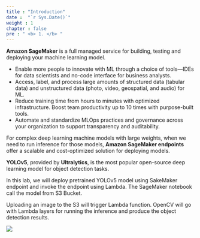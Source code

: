 ```yaml
---
title : "Introduction"
date :  "`r Sys.Date()`" 
weight : 1 
chapter : false
pre : " <b> 1. </b> "
---
```

**Amazon SageMaker** is a full managed service for building, testing and deploying your machine learning model.
 - Enable more people to innovate with ML through a choice of tools—IDEs for data scientists and no-code interface for business analysts.
 - Access, label, and process large amounts of structured data (tabular data) and unstructured data (photo, video, geospatial, and audio) for ML.
 - Reduce training time from hours to minutes with optimized infrastructure. Boost team productivity up to 10 times with purpose-built tools.
 - Automate and standardize MLOps practices and governance across your organization to support transparency and auditability.

For complex deep learning machine models with large weights, when we need to run inference for those models, **Amazon SageMaker endpoints** offer a scalable and cost-optimized solution for deploying models.

**YOLOv5**, provided by **Ultralytics**, is the most popular open-source deep learning model for object detection tasks.

In this lab, we will deploy pretrained YOLOv5 model using SakeMaker endpoint and invoke the endpoint using Lambda. The SageMaker notebook call the model from S3 Bucket.

Uploading an image to the S3 will trigger Lambda function. OpenCV will go with Lambda layers for running the inference and produce the object detection results.

![](/images/workshop-cicd.png)